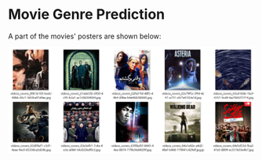 # Movie Genre Prediction
A part of the movies' posters are shown below:

![My Image](https://github.com/atiyeh2016/Movie-Genre-Prediction/blob/main/Movie%20Genre%20Prediction/Posters.png)
